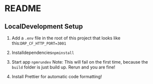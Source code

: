# README

## LocalDevelopment Setup

1. Add a `.env` file in the root of this project that looks like this:`DRP_CF_HTTP_PORT=3001`

2. Installdependencies`npminstall`

3. Start app `npmrundev` Note: This will fail on the first time, because the `build` folder is just build up. Rerun and you are fine!

4. Install Prettier for automatic code formatting!
